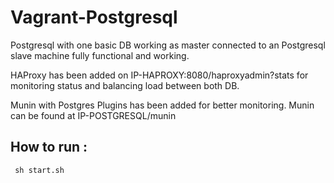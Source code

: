 # Vagrant-Postgresql

Postgresql with one basic DB working as master connected to an Postgresql slave machine fully functional and working.

HAProxy has been added on IP-HAPROXY:8080/haproxyadmin?stats for monitoring status and balancing load between both DB.

Munin with Postgres Plugins has been added for better monitoring. Munin can be found at IP-POSTGRESQL/munin

## How to run :
     sh start.sh
